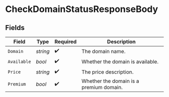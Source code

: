# CheckDomainStatusResponseBody


## Fields

| Field                                   | Type                                    | Required                                | Description                             |
| --------------------------------------- | --------------------------------------- | --------------------------------------- | --------------------------------------- |
| `Domain`                                | *string*                                | :heavy_check_mark:                      | The domain name.                        |
| `Available`                             | *bool*                                  | :heavy_check_mark:                      | Whether the domain is available.        |
| `Price`                                 | *string*                                | :heavy_check_mark:                      | The price description.                  |
| `Premium`                               | *bool*                                  | :heavy_check_mark:                      | Whether the domain is a premium domain. |